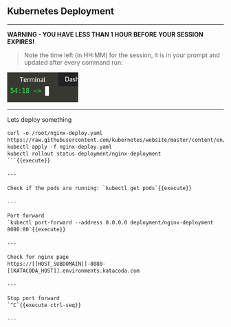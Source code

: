 ## Kubernetes Deployment

---

**WARNING - YOU HAVE LESS THAN 1 HOUR BEFORE YOUR SESSION EXPIRES!**

>Note the time left (in HH:MM) for the session, it is in your prompt and updated after every command run:

![Terminal Time Remaining](./assets/term-expire.png)

---

Lets deploy something
```
curl -o /root/nginx-deploy.yaml https://raw.githubusercontent.com/kubernetes/website/master/content/en/examples/application/deployment.yaml
kubectl apply -f nginx-deploy.yaml
kubectl rollout status deployment/nginx-deployment
```{{execute}}

---

Check if the pods are running: `kubectl get pods`{{execute}}

---

Port forward
`kubectl port-forward --address 0.0.0.0 deployment/nginx-deployment 8080:80`{{execute}}

---

Check for nginx page
https://[[HOST_SUBDOMAIN]]-8080-[[KATACODA_HOST]].environments.katacoda.com

---

Stop port forward
`^C`{{execute ctrl-seq}}

---
